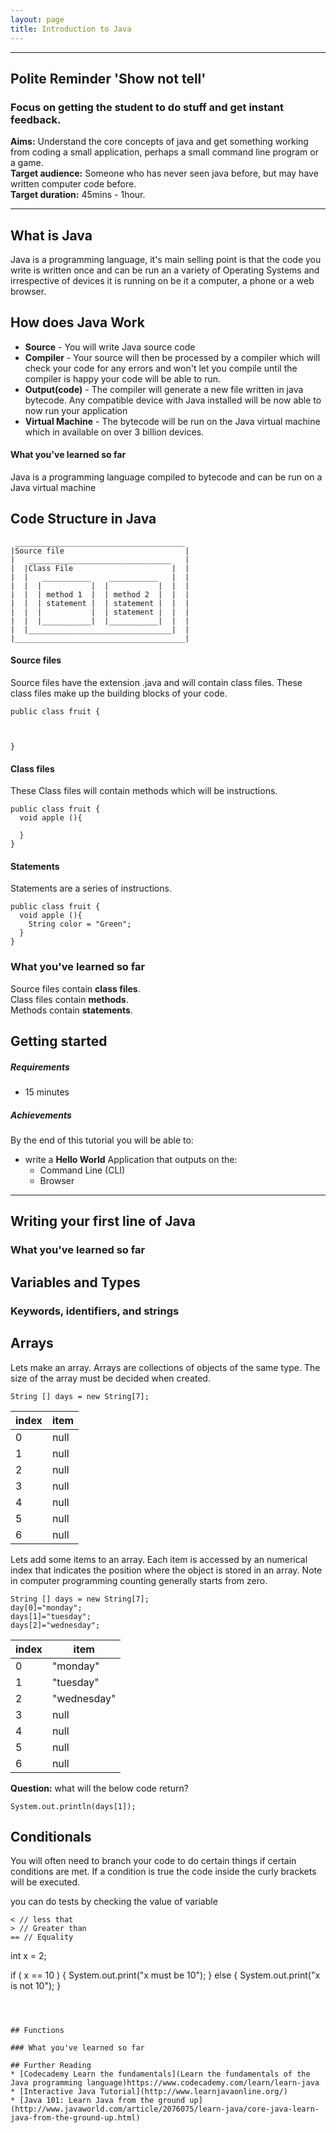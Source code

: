 ```yaml
---
layout: page
title: Introduction to Java
---
```


---
## Polite Reminder **'Show not tell'**
### Focus on getting the student to do stuff and get instant feedback.
**Aims:** Understand the core concepts of java and get something working from coding a small application, perhaps a small command line program or a game.  
**Target audience:** Someone who has never seen java before, but may have written computer code before.  
**Target duration:** 45mins - 1hour.

---

## What is Java
Java is a programming language, it's main selling point is that the code you write is written once and can be run an a variety of Operating Systems and irrespective of devices it is running on be it a computer, a phone or a web browser.

## How does Java Work
* **Source** - You will write Java source code
* **Compiler** - Your source will then be processed by a compiler which will check your code for any errors and won't let you compile until the compiler is happy your code will be able to run.
* **Output(code)** - The compiler will generate a new file written in java bytecode. Any compatible device with Java installed will be now able to now run your application
* **Virtual Machine** -  The bytecode will be run on the Java virtual machine which in available on over 3 billion devices.


#### What you've learned so far
Java is a programming language compiled to bytecode and can be run on a Java virtual machine

## Code Structure in Java
```
 ______________________________________
|Source file                           |
|   ________________________________   |
|  |Class File                      |  |
|  |   ___________    ___________   |  |
|  |  |           |  |           |  |  |
|  |  | method 1  |  | method 2  |  |  |
|  |  | statement |  | statement |  |  |
|  |  |           |  | statement |  |  |
|  |  |___________|  |___________|  |  |
|  |________________________________|  |
|______________________________________|
```
#### Source files
Source files have the extension .java and will contain class files. These class files make up the building blocks of your code.
```
public class fruit {



}
```
#### Class files
These Class files will contain methods which will be instructions.
```
public class fruit {
  void apple (){

  }
}
```
#### Statements
Statements are a series of instructions.
```
public class fruit {
  void apple (){
    String color = "Green";
  }
}
```


### What you've learned so far
Source files contain __class files__.  
Class files contain __methods__.  
Methods contain __statements__.

## Getting started
##### Requirements

* 15 minutes

##### Achievements

By the end of this tutorial you will be able to:

* write a **Hello World** Application that outputs on the:
    * Command Line (CLI)
    * Browser

---

## Writing your first line of Java


### What you've learned so far

## Variables and Types

### Keywords, identifiers, and strings

## Arrays
Lets make an array. Arrays are collections of objects of the same type. The size of the array must be decided when created.
```
String [] days = new String[7];
```
|index|item|
|---|-------------|
|0  | null        |
|1  | null        |
|2  | null        |
|3  | null        |
|4  | null        |
|5  | null        |
|6  | null        |

Lets add some items to an array. Each item is accessed by an numerical index that indicates the position where the object is stored in an array. Note in computer programming counting generally starts from zero.

```
String [] days = new String[7];
day[0]="monday";
days[1]="tuesday";
days[2]="wednesday";
```
|index|item|
|---|-------------|
|0  | "monday"    |
|1  | "tuesday"   |
|2  | "wednesday" |
|3  | null        |
|4  | null        |
|5  | null        |
|6  | null        |
**Question:** what will the below code return?
```
System.out.println(days[1]);
```


## Conditionals
You will often need to branch your code to do certain things if certain conditions are met. If a condition is true the code inside the curly brackets will be executed.

you can do tests by checking the value of  variable
```
< // less that
> // Greater than
== // Equality 
```
int x = 2;

if ( x == 10 ) {
  System.out.print("x must be 10");
} else {
  System.out.print("x is not 10");
}
```



## Functions

### What you've learned so far

## Further Reading
* [Codecademy Learn the fundamentals](Learn the fundamentals of the Java programming language)https://www.codecademy.com/learn/learn-java
* [Interactive Java Tutorial](http://www.learnjavaonline.org/)
* [Java 101: Learn Java from the ground up](http://www.javaworld.com/article/2076075/learn-java/core-java-learn-java-from-the-ground-up.html)
